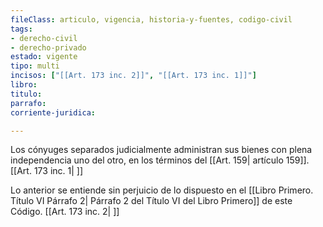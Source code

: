 ```yaml
---
fileClass: articulo, vigencia, historia-y-fuentes, codigo-civil
tags:
- derecho-civil
- derecho-privado
estado: vigente
tipo: multi
incisos: ["[[Art. 173 inc. 2]]", "[[Art. 173 inc. 1]]"]
libro:
titulo:
parrafo:
corriente-juridica:

---
```

Los cónyuges separados judicialmente administran sus bienes con plena independencia uno del otro, en los términos del [[Art. 159| artículo 159]]. [[Art. 173 inc. 1| ]]

Lo anterior se entiende sin perjuicio de lo dispuesto en el [[Libro Primero. Título VI Párrafo 2| Párrafo 2 del Título VI del Libro Primero]] de este Código. [[Art. 173 inc. 2| ]]